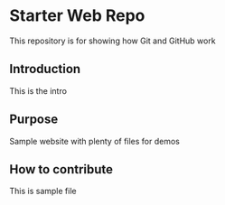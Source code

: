# Starter Web Repo

This repository is for showing how Git and GitHub work

## Introduction

This is the intro

## Purpose

Sample website with plenty of files for demos

## How to contribute

This is sample file